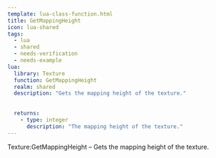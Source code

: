 ```yaml
---
template: lua-class-function.html
title: GetMappingHeight
icon: lua-shared
tags:
  - lua
  - shared
  - needs-verification
  - needs-example
lua:
  library: Texture
  function: GetMappingHeight
  realm: shared
  description: "Gets the mapping height of the texture."
  
  
  returns:
    - type: integer
      description: "The mapping height of the texture."
---
```


<div class="lua__search__keywords">
Texture:GetMappingHeight &#x2013; Gets the mapping height of the texture.
</div>
